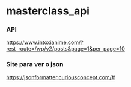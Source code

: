 # masterclass_api

### API  
https://www.intoxianime.com/?rest_route=/wp/v2/posts&page=1&per_page=10

### Site para ver o json  
https://jsonformatter.curiousconcept.com/#

